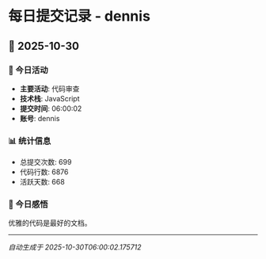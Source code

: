 # 每日提交记录 - dennis

## 📅 2025-10-30

### 🎯 今日活动
- **主要活动**: 代码审查
- **技术栈**: JavaScript
- **提交时间**: 06:00:02
- **账号**: dennis

### 📊 统计信息
- 总提交次数: 699
- 代码行数: 6876
- 活跃天数: 668

### 💭 今日感悟
优雅的代码是最好的文档。

---
*自动生成于 2025-10-30T06:00:02.175712*
